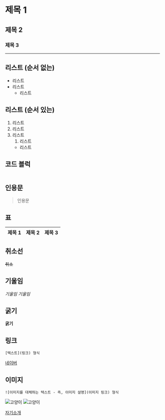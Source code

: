 # 제목 1

## 제목 2

### 제목 3

---

## 리스트 (순서 없는)

-   리스트
-   리스트
    -   리스트

## 리스트 (순서 있는)

1. 리스트
2. 리스트
3. 리스트
    1. 리스트
    - 리스트

## 코드 블럭

```java

```

## 인용문

> 인용문

## 표

| 제목 1 | 제목 2 | 제목 3 |
| ------ | ------ | ------ |

## 취소선

~~취소~~

## 기울임

_기울임_
_기울임_

## 굵기

**굵기**

## 링크

`[텍스트](링크) 형식`

[네이버](https://www.naver.com/)

## 이미지

`![이미지를 대체하는 텍스트 - 즉, 이미지 설명](이미지 링크) 형식`

![고양이](https://cataas.com/cat)
![고양이](https://cataas.com/catㅇ)


[자기소개](자기소개.md)
